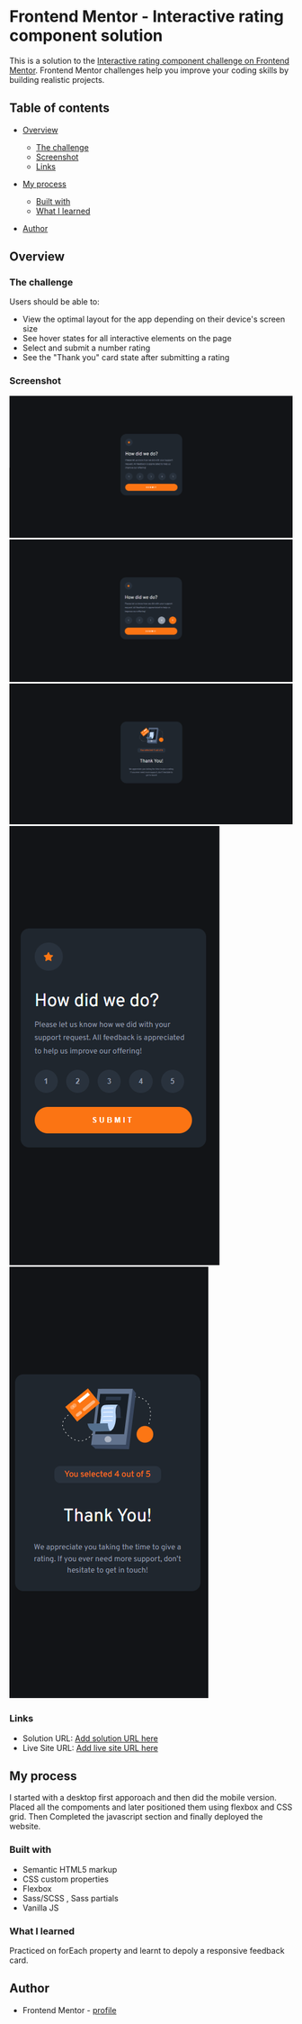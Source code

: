 # Frontend Mentor - Interactive rating component solution

This is a solution to the [Interactive rating component challenge on Frontend Mentor](https://www.frontendmentor.io/challenges/interactive-rating-component-koxpeBUmI). Frontend Mentor challenges help you improve your coding skills by building realistic projects. 

## Table of contents

- [Overview](#overview)
  - [The challenge](#the-challenge)
  - [Screenshot](#screenshot)
  - [Links](#links)
- [My process](#my-process)
  - [Built with](#built-with)
  - [What I learned](#what-i-learned)

- [Author](#author)




## Overview

### The challenge

Users should be able to:

- View the optimal layout for the app depending on their device's screen size
- See hover states for all interactive elements on the page
- Select and submit a number rating
- See the "Thank you" card state after submitting a rating

### Screenshot

![Desktop View](./design/Desktop%20View.png)
![Desktop hover](./design/Desktop-hover.png)
![Desktop Submit Page](./design/Desktop-submit.png)
![Mobile View](./design/Mobile%20view.png)
![Mobile Submit Page](./design/Mobile-submit.png)


### Links

- Solution URL: [Add solution URL here](https://your-solution-url.com)
- Live Site URL: [Add live site URL here](https://your-live-site-url.com)



## My process

I started with a desktop first apporoach and then did the mobile version. 
Placed all the compoments and later positioned them using flexbox and CSS grid.
Then Completed the javascript section and finally deployed the website.


### Built with

- Semantic HTML5 markup
- CSS custom properties
- Flexbox
- Sass/SCSS , Sass partials
- Vanilla JS


### What I learned

Practiced on forEach property and learnt to depoly a responsive feedback card.

## Author


- Frontend Mentor - [profile](https://www.frontendmentor.io/profile/karthiksk9819)

